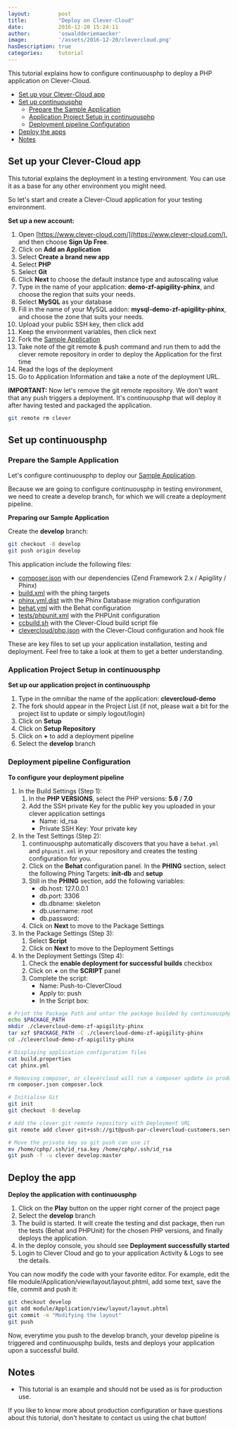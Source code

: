 ```yaml
---
layout:         post
title:          "Deploy on Clever-Cloud"
date:           2016-12-20 15:24:11
author:         'oswaldderiemaecker'
image:          '/assets/2016-12-20/clevercloud.png'
hasDescription: true
categories:     tutorial
---
```

This tutorial explains how to configure continuousphp to deploy a PHP application on Clever-Cloud.

<!--more-->

- [Set up your Clever-Cloud app](#set-up-your-clevercloud-app)
- [Set up continuousphp](#set-up-continuousphp)
  - [Prepare the Sample Application](#prepare-the-sample-application)
  - [Application Project Setup in continuousphp](#application-project-setup-in-continuousphp)
  - [Deployment pipeline Configuration](#deployment-pipeline-configuration)
- [Deploy the apps](#deploy-the-apps)
- [Notes](#notes)

## Set up your Clever-Cloud app

This tutorial explains the deployment in a testing environment. You can use it as a base for any other environment you might need.

So let's start and create a Clever-Cloud application for your testing environment.

**Set up a new account:**

1. Open [https://www.clever-cloud.com/](https://www.clever-cloud.com/), and then choose **Sign Up Free**.
2. Click on **Add an Application**
3. Select **Create a brand new app**
4. Select **PHP**
5. Select **Git**
6. Click **Next** to choose the default instance type and autoscaling value
7. Type in the name of your application: **demo-zf-apigility-phinx**, and choose the region that suits your needs.
8. Select **MySQL** as your database
9. Fill in the name of your MySQL addon: **mysql-demo-zf-apigility-phinx**, and choose the zone that suits your needs.
10. Upload your public SSH key, then click add
11. Keep the environment variables, then click next
12. Fork the [Sample Application](https://github.com/oswaldderiemaecker/clevercloud-demo-zf-apigility-phinx) 
13. Take note of the git remote & push command and run them to add the clever remote repository in order to deploy the Application for the first time
14. Read the logs of the deployment
15. Go to Application Information and take a note of the deployment URL.

**IMPORTANT:** Now let's remove the git remote repository. We don't want that any push triggers a deployment. It's continuousphp that will deploy it after having tested and packaged the application.

```bash
git remote rm clever
```

## Set up continuousphp

### Prepare the Sample Application

Let's configure continuousphp to deploy our [Sample Application](https://github.com/oswaldderiemaecker/clevercloud-demo-zf-apigility-phinx).

Because we are going to configure continuousphp in testing environment, we need to create a develop branch, for which we will create a deployment pipeline.

**Preparing our Sample Application**

Create the **develop** branch:

```bash
git checkout -B develop
git push origin develop
```

This application include the following files:

* [composer.json](https://github.com/continuousdemo/clevercloud-demo-zf-apigility-phinx/blob/master/composer.json) with our dependencies (Zend Framework 2.x / Apigility / Phinx)
* [build.xml](https://github.com/continuousdemo/clevercloud-demo-zf-apigility-phinx/blob/master/build.xml) with the phing targets
* [phinx.yml.dist](https://github.com/continuousdemo/clevercloud-demo-zf-apigility-phinx/blob/master/phinx.yml.dist) with the Phinx Database migration configuration
* [behat.yml](https://github.com/continuousdemo/clevercloud-demo-zf-apigility-phinx/blob/master/behat.yml) with the Behat configuration
* [tests/phpunit.xml](https://github.com/continuousdemo/clevercloud-demo-zf-apigility-phinx/blob/master/tests/phpunit.xml) with the PHPUnit configuration
* [ccbuild.sh](https://github.com/continuousdemo/clevercloud-demo-zf-apigility-phinx/blob/master/ccbuild.sh) with the Clever-Cloud build script file
* [clevercloud/php.json](https://github.com/continuousdemo/clevercloud-demo-zf-apigility-phinx/blob/master/clevercloud/php.json) with the Clever-Cloud configuration and hook file

These are key files to set up your application installation, testing and deployment. Feel free to take a look at them to get a better understanding.

### Application Project Setup in continuousphp

**Set up our application project in continuousphp**

1. Type in the omnibar the name of the application: **clevercloud-demo**
2. The fork should appear in the Project List (if not, please wait a bit for the project list to update or simply logout/login)
3. Click on **Setup**
4. Click on **Setup Repository**
5. Click on **+** to add a deployment pipeline
6. Select the **develop** branch

### Deployment pipeline Configuration

**To configure your deployment pipeline**
 
1. In the Build Settings (Step 1):
   1. In the **PHP VERSIONS**, select the PHP versions: **5.6** / **7.0**
   2. Add the SSH private Key for the public key you uploaded in your clever application settings
      * Name: id_rsa
      * Private SSH Key: Your private key
2. In the Test Settings (Step 2):
   1. continuousphp automatically discovers that you have a `behat.yml` and `phpunit.xml` in your repository and creates the testing configuration for you.
   2. Click on the **Behat** configuration panel. In the **PHING** section, select the following Phing Targets: **init-db** and **setup**
   3. Still in the **PHING** section, add the following variables: 
      * db.host: 127.0.0.1
      * db.port: 3306
      * db.dbname: skeleton
      * db.username: root
      * db.password:
   4. Click on **Next** to move to the Package Settings
3. In the Package Settings (Step 3):
   1. Select **Script**
   2. Click on **Next** to move to the Deployment Settings
4. In the Deployment Settings (Step 4):
   1. Check the **enable deployment for successful builds** checkbox 
   2. Click on **+** on the **SCRIPT** panel
   3. Complete the script:
      * Name: Push-to-CleverCloud
      * Apply to: push
      * In the Script box:

```bash
# Print the Package Path and untar the package builded by continuousphp
echo $PACKAGE_PATH 
mkdir ./clevercloud-demo-zf-apigility-phinx 
tar xzf $PACKAGE_PATH -C ./clevercloud-demo-zf-apigility-phinx
cd ./clevercloud-demo-zf-apigility-phinx

# Displaying application configuration files
cat build.properties
cat phinx.yml

# Removing composer, or clevercloud will run a composer update in production
rm composer.json composer.lock

# Initialise Git
git init
git checkout -B develop

# Add the clever git remote repository with Deployment URL
git remote add clever git+ssh://git@push-par-clevercloud-customers.services.clever-cloud.com/app_3b225c71-9417-4cee-b718-0d8e84f84f1b.git 

# Move the private key so git push can use it
mv /home/cphp/.ssh/id_rsa.key /home/cphp/.ssh/id_rsa
git push -f -u clever develop:master
```

## Deploy the app

**Deploy the application with continuousphp**

1. Click on the **Play** button on the upper right corner of the project page
2. Select the **develop** branch
3. The build is started. It will create the testing and dist package, then run the tests (Behat and PHPUnit) for the chosen PHP versions, and finally deploys the application.
4. In the deploy console, you should see **Deployment successfully started**
5. Login to Clever Cloud and go to your application Activity & Logs to see the details.

You can now modify the code with your favorite editor. For example, edit the file module/Application/view/layout/layout.phtml, add some text, save the file, commit and push it:

```bash
git checkout develop
git add module/Application/view/layout/layout.phtml
git commit -m "Modifying the layout"
git push
```

Now, everytime you push to the develop branch, your develop pipeline is triggered and continuousphp builds, tests and deploys your application upon a successful build.

## Notes

* This tutorial is an example and should not be used as is for production use. 

If you like to know more about production configuration or have questions about this tutorial, don't hesitate to contact us using the chat button!
